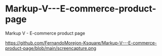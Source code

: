 # Markup-V---E-commerce-product-page
Markup V - E-commerce product page

https://github.com/FernandoMorejon-Ksquare/Markup-V---E-commerce-product-page/blob/main/screencapture.png

